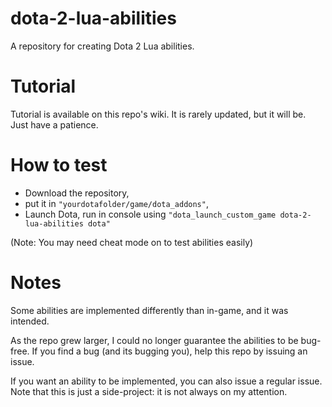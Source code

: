 # dota-2-lua-abilities
A repository for creating Dota 2 Lua abilities.

# Tutorial
Tutorial is available on this repo's wiki. It is rarely updated, but it will be. Just have a patience.

# How to test
* Download the repository,
* put it in `"yourdotafolder/game/dota_addons"`,
* Launch Dota, run in console using `"dota_launch_custom_game dota-2-lua-abilities dota"`

(Note: You may need cheat mode on to test abilities easily)

# Notes
Some abilities are implemented differently than in-game, and it was intended.

As the repo grew larger, I could no longer guarantee the abilities to be bug-free.
If you find a bug (and its bugging you), help this repo by issuing an issue.

If you want an ability to be implemented, you can also issue a regular issue.
Note that this is just a side-project: it is not always on my attention.
